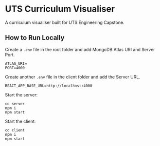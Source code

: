 # UTS Curriculum Visualiser
A curriculum visualiser built for UTS Engineering Capstone.
## How to Run Locally
Create a `.env` file in the root folder and add MongoDB Atlas URI and Server Port.
```
ATLAS_URI=
PORT=4000
```

Create another `.env` file in the client folder and add the Server URL.
```
REACT_APP_BASE_URL=http://localhost:4000
```

Start the server:
```
cd server
npm i
npm start
```

Start the client:
```
cd client
npm i
npm start
```